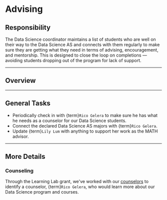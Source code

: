 # Advising

## Responsibility
The Data Science coordinator maintains a list of students who are well on their way to the Data Science AS and connects with them regularly to make sure they are getting what they need in terms of advising, encouragement, and mentorship. This is designed to close the loop on completions &mdash; avoiding students dropping out of the program for lack of support. 

---

## Overview

---

## General Tasks
- Periodically check in with {term}`Rico Gelera` to make sure he has what he needs as a counselor for our Data Science students.
- Connect the declared Data Science AS majors with {term}`Rico Gelera`.
- Update {term}`Lily Lum` with anything to support her work as the MATH advisor.

---

## More Details

### Counseling
Through the Learning Lab grant, we've worked with our [counselors](https://www.ccsf.edu/student-services/counseling) to identify a counselor, {term}`Rico Gelera`, who would learn more about our Data Science program and courses.